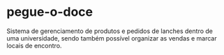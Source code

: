 # pegue-o-doce
Sistema de gerenciamento de produtos e pedidos de lanches dentro de uma universidade, sendo também possível organizar as vendas e marcar locais de encontro.
